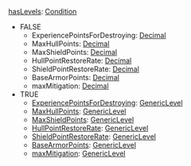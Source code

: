 
[hasLevels](VanillahasLevels.md): [Condition](Condition.md)
  * FALSE
    * ExperiencePointsForDestroying: [Decimal](Decimal.md)
    * MaxHullPoints: [Decimal](Decimal.md)
    * MaxShieldPoints: [Decimal](Decimal.md)
    * HullPointRestoreRate: [Decimal](Decimal.md)
    * ShieldPointRestoreRate: [Decimal](Decimal.md)
    * BaseArmorPoints: [Decimal](Decimal.md)
    * maxMitigation: [Decimal](Decimal.md)
  * TRUE
    * [ExperiencePointsForDestroying](VanillaGenericLevel.md): [GenericLevel](GenericLevel.md)
    * [MaxHullPoints](VanillaGenericLevel.md): [GenericLevel](GenericLevel.md)
    * [MaxShieldPoints](VanillaGenericLevel.md): [GenericLevel](GenericLevel.md)
    * [HullPointRestoreRate](VanillaGenericLevel.md): [GenericLevel](GenericLevel.md)
    * [ShieldPointRestoreRate](VanillaGenericLevel.md): [GenericLevel](GenericLevel.md)
    * [BaseArmorPoints](VanillaGenericLevel.md): [GenericLevel](GenericLevel.md)
    * [maxMitigation](VanillaGenericLevel.md): [GenericLevel](GenericLevel.md)
